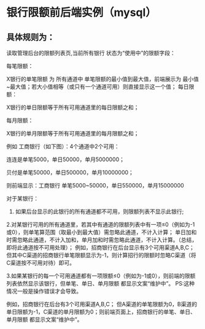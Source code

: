 # 银行限额前后端实例（mysql）

## 具体规则为：

读取管理后台的限额列表页,当前所有银行 状态为“使用中”的限额字段：

每笔限额：

X银行的单笔限额 为 所有通道中 单笔限额的最小值到最大值，前端展示为 最小值~最大值；若大小值相等（或只有一个通道可用）则直接显示这一个值；
每日限额： 

X银行的单日限额等于所有可用通道里的每日限额之和；

每月限额：

X银行的单月限额等于所有可用通道里的每月限额之和；

例如 工商银行（如下图）：4个通道中2个可用：

连连是单笔5000，单日50000，单月5000000；

贝付是单笔50000，单日500000，单月10000000；

则前端显示：工商银行  单笔5000~50000，单日550000，单月15000000

 对于某银行：
1. 如果后台显示的此银行的所有通道都不可用，则限额列表不显示此银行;

2.对某银行可用的所有通道里，若其中有通道的限额列表中有一项≤0（例如为-1或0），则单笔算范围（取最小到最大值）需忽略此通道，不计入计算； 单日加和时需忽略此通道，不计入加和，单月加和时需忽略此通道，不计入计算。（总结，即将此通道按不可用处理）；
例如，招商银行在后台显示有3个可用渠道A,B,C；但其中C渠道的招商银行单笔限额显示为-1，则计算招行的限额时忽略C渠道（将C渠道按不可用对待）即可。

3.如果某银行的每一个可用通道都有一项限额≤0（例如为-1或0），则前端的限额列表依然显示该银行，但单笔、单日、单月限额 都显示文案“维护中”。
PS:这种情况一般是操作错误才会导致。

例如，招商银行在后台有3个可用渠道A,B,C； 但A渠道的单笔限额为0，B渠道的单日限额为-1，C渠道的单月限额为0；则前端页面上，招商银行的单笔、单日、单月限额 都显示文案“维护中”。
